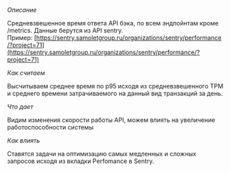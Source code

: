 _Описание_

Средневзвешенное время ответа API бэка, по всем эндпойнтам кроме /metrics. Данные берутся из API sentry. Пример: [https://sentry.samoletgroup.ru/organizations/sentry/performance/?project=71](https://sentry.samoletgroup.ru/organizations/sentry/performance/?project=71)

_Как считаем_

Высчитываем среднее время по p95 исходя из средневзвешенного TPM и среднего времени затрачиваемого на данный вид транзакций за день.

_Что дает_

Видим изменения скорости работы API, можем влиять на увеличение работоспособности системы

_Как влиять_

Ставятся задачи на оптимизацию самых медленных и сложных запросов исходя из вкладки Perfomance в Sentry.